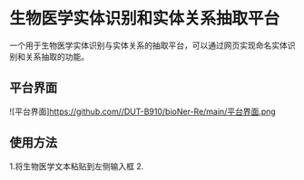 # 生物医学实体识别和实体关系抽取平台
一个用于生物医学实体识别与实体关系的抽取平台，可以通过网页实现命名实体识别和关系抽取的功能。

## 平台界面
![平台界面]https://github.com//DUT-B910/bioNer-Re/main/平台界面.png
## 使用方法
1.将生物医学文本粘贴到左侧输入框
2.

